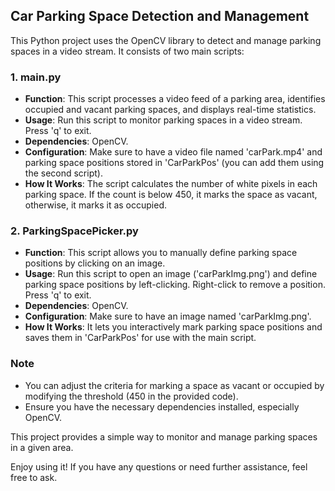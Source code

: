 ## Car Parking Space Detection and Management

This Python project uses the OpenCV library to detect and manage parking spaces in a video stream. It consists of two main scripts:

### 1. main.py

- **Function**: This script processes a video feed of a parking area, identifies occupied and vacant parking spaces, and displays real-time statistics.
- **Usage**: Run this script to monitor parking spaces in a video stream. Press 'q' to exit.
- **Dependencies**: OpenCV.
- **Configuration**: Make sure to have a video file named 'carPark.mp4' and parking space positions stored in 'CarParkPos' (you can add them using the second script).
- **How It Works**: The script calculates the number of white pixels in each parking space. If the count is below 450, it marks the space as vacant, otherwise, it marks it as occupied.

### 2. ParkingSpacePicker.py

- **Function**: This script allows you to manually define parking space positions by clicking on an image.
- **Usage**: Run this script to open an image ('carParkImg.png') and define parking space positions by left-clicking. Right-click to remove a position. Press 'q' to exit.
- **Dependencies**: OpenCV.
- **Configuration**: Make sure to have an image named 'carParkImg.png'.
- **How It Works**: It lets you interactively mark parking space positions and saves them in 'CarParkPos' for use with the main script.

### Note

- You can adjust the criteria for marking a space as vacant or occupied by modifying the threshold (450 in the provided code).
- Ensure you have the necessary dependencies installed, especially OpenCV.

This project provides a simple way to monitor and manage parking spaces in a given area.

Enjoy using it! If you have any questions or need further assistance, feel free to ask.

